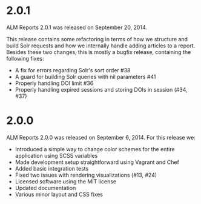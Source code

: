 # 2.0.1

ALM Reports 2.0.1 was released on September 20, 2014.

This release contains some refactoring in terms of how we structure and build Solr requests and how we internally handle adding articles to a report. Besides these two changes, this is mostly a bugfix release, containing the following fixes:

- A fix for errors regarding Solr's sort order #38
- A guard for building Solr queries with nil parameters #41
- Properly handling DOI limit #36
- Properly handling expired sessions and storing DOIs in session (#34, #37)

# 2.0.0

ALM Reports 2.0.0 was released on September 6, 2014. For this release we:

- Introduced a simple way to change color schemes for the entire application using SCSS variables
- Made development setup straightforward using Vagrant and Chef
- Added basic integration tests
- Fixed two issues with rendering visualizations (#13, #24)
- Licensed software using the MIT license
- Updated documentation
- Various minor layout and CSS fixes
